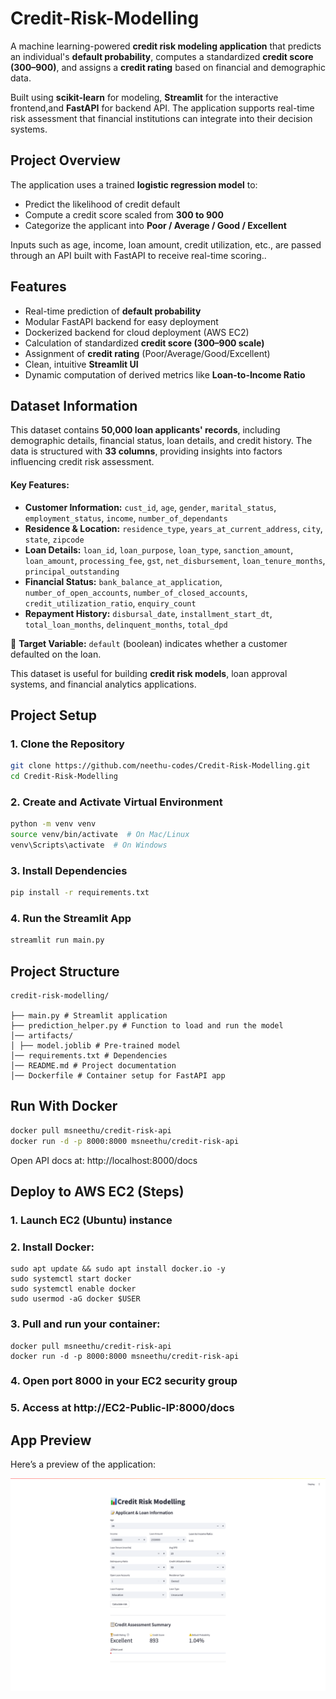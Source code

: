 # Credit-Risk-Modelling

A machine learning-powered **credit risk modeling application** that predicts an individual's **default probability**, computes a standardized **credit score (300–900)**, and assigns a **credit rating** based on financial and demographic data.

Built using **scikit-learn** for modeling, **Streamlit** for the interactive frontend,and **FastAPI** for backend API. The application supports real-time risk assessment that financial institutions can integrate into their decision systems.



##  Project Overview


The application uses a trained **logistic regression model** to:
- Predict the likelihood of credit default
- Compute a credit score scaled from **300 to 900**
- Categorize the applicant into **Poor / Average / Good / Excellent**

Inputs such as age, income, loan amount, credit utilization, etc., are passed through an API built with FastAPI to receive real-time scoring..

##  Features

-  Real-time prediction of **default probability**
-  Modular FastAPI backend for easy deployment
-  Dockerized backend for cloud deployment (AWS EC2)
-  Calculation of standardized **credit score (300–900 scale)**
-  Assignment of **credit rating** (Poor/Average/Good/Excellent)
-  Clean, intuitive **Streamlit UI**
-  Dynamic computation of derived metrics like **Loan-to-Income Ratio**

##  Dataset Information  

This dataset contains **50,000 loan applicants' records**, including demographic details, financial status, loan details, and credit history. The data is structured with **33 columns**, providing insights into factors influencing credit risk assessment.  

#### **Key Features:**  
- **Customer Information:** `cust_id`, `age`, `gender`, `marital_status`, `employment_status`, `income`, `number_of_dependants`  
- **Residence & Location:** `residence_type`, `years_at_current_address`, `city`, `state`, `zipcode`  
- **Loan Details:** `loan_id`, `loan_purpose`, `loan_type`, `sanction_amount`, `loan_amount`, `processing_fee`, `gst`, `net_disbursement`, `loan_tenure_months`, `principal_outstanding`  
- **Financial Status:** `bank_balance_at_application`, `number_of_open_accounts`, `number_of_closed_accounts`, `credit_utilization_ratio`, `enquiry_count`  
- **Repayment History:** `disbursal_date`, `installment_start_dt`, `total_loan_months`, `delinquent_months`, `total_dpd`  

🔹 **Target Variable:** `default` (boolean) indicates whether a customer defaulted on the loan.  

This dataset is useful for building **credit risk models**, loan approval systems, and financial analytics applications. 

##  Project Setup  
### 1. Clone the Repository  
```bash
git clone https://github.com/neethu-codes/Credit-Risk-Modelling.git
cd Credit-Risk-Modelling
```
### 2. Create and Activate Virtual Environment
```bash
python -m venv venv  
source venv/bin/activate  # On Mac/Linux  
venv\Scripts\activate  # On Windows  
```
### 3. Install Dependencies
```bash
pip install -r requirements.txt 
```
### 4. Run the Streamlit App
```bash
streamlit run main.py
```
## Project Structure
```
credit-risk-modelling/
 
├── main.py # Streamlit application
├── prediction_helper.py # Function to load and run the model
│── artifacts/
│ ├── model.joblib # Pre-trained model 
│── requirements.txt # Dependencies
│── README.md # Project documentation
│── Dockerfile # Container setup for FastAPI app
```

## Run With Docker

```bash
docker pull msneethu/credit-risk-api
docker run -d -p 8000:8000 msneethu/credit-risk-api
```
Open API docs at: http://localhost:8000/docs

## Deploy to AWS EC2 (Steps)
### 1. Launch EC2 (Ubuntu) instance

### 2. Install Docker:


```
sudo apt update && sudo apt install docker.io -y
sudo systemctl start docker
sudo systemctl enable docker
sudo usermod -aG docker $USER
```

### 3. Pull and run your container:


```
docker pull msneethu/credit-risk-api
docker run -d -p 8000:8000 msneethu/credit-risk-api
```

### 4. Open port 8000 in your EC2 security group

### 5. Access at http://EC2-Public-IP:8000/docs

## App Preview
Here’s a preview of the application:

<img src="credit-risk-model-project-screenshot.png" alt="App Screenshot" width="700">